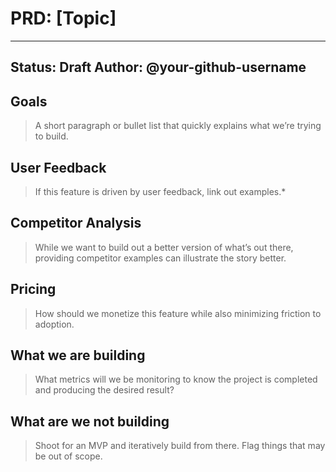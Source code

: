 # PRD: [Topic]

---
Status: Draft
Author: @your-github-username
---


## Goals

> A short paragraph or bullet list that quickly explains what we’re trying to build.

## User Feedback

> If this feature is driven by user feedback, link out examples.*

## Competitor Analysis

> While we want to build out a better version of what’s out there, providing competitor examples can illustrate the story better.

## Pricing

> How should we monetize this feature while also minimizing friction to adoption.

## What we are building

> What metrics will we be monitoring to know the project is completed and producing the desired result?

## What are we not building

> Shoot for an MVP and iteratively build from there. Flag things that may be out of scope.